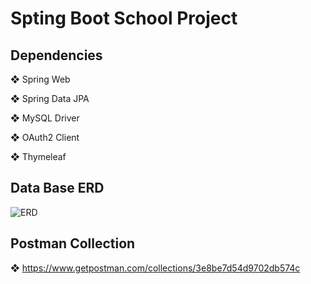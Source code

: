 # Spting Boot School Project

## Dependencies



❖ Spring Web

❖ Spring Data JPA

❖ MySQL Driver  

❖ OAuth2 Client 

❖ Thymeleaf

## Data Base ERD

![ERD](https://user-images.githubusercontent.com/103908249/195311442-bc8a58fc-1689-41f9-a969-f6dbb9e9369e.png)

## Postman Collection
❖    https://www.getpostman.com/collections/3e8be7d54d9702db574c